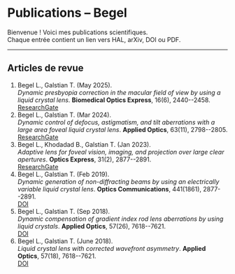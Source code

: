 # Publications – Begel

Bienvenue ! Voici mes publications scientifiques.  
Chaque entrée contient un lien vers HAL, arXiv, DOI ou PDF.

---

## Articles de revue

1. Begel L., Galstian T. (May 2025).  
   *Dynamic presbyopia correction in the macular field of view by using a liquid crystal lens*. **Biomedical Optics Express**, 16(6), 2440--2458.  
   [ResearchGate](https://www.researchgate.net/publication/391728476_Dynamic_presbyopia_correction_in_the_macular_field_of_view_by_using_a_liquid_crystal_lens) 
2. Begel L., Galstian T. (Mar 2024).  
   *Dynamic control of defocus, astigmatism, and tilt aberrations with a large area foveal liquid crystal lens*. **Applied Optics**, 63(11), 2798--2805.    
   [ResearchGate](https://www.researchgate.net/publication/378884326_Dynamic_control_of_defocus_astigmatism_and_tilt_aberrations_with_a_large_area_foveal_liquid_crystal_lens)
3. Begel L., Khodadad B., Galstian T. (Jan 2023).  
   *Adaptive lens for foveal vision, imaging, and projection over large clear apertures*. **Optics Express**, 31(2), 2877--2891.    
   [ResearchGate](https://www.researchgate.net/publication/366810790_Adaptive_lens_for_foveal_vision_imaging_and_projection_over_large_clear_apertures)
4. Begel L., Galstian T. (Feb 2019).  
   *Dynamic generation of non-diffracting beams by using an electrically variable liquid crystal lens*. **Optics Communications**, 441(1861), 2877--2891.    
   [DOI](10.1016/j.optcom.2019.02.053)
5. Begel L., Galstian T. (Sep 2018).  
   *Dynamic compensation of gradient index rod lens aberrations by using liquid crystals*. **Applied Optics**, 57(26), 7618--7621.    
   [DOI](10.1364/AO.57.007618)
6. Begel L., Galstian T. (June 2018).  
   *Liquid crystal lens with corrected wavefront asymmetry*. **Applied Optics**, 57(18), 7618--7621.    
   [DOI](10.1364/AO.57.005072)
